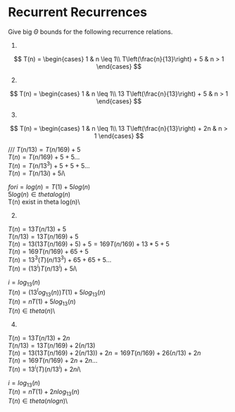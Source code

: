 # Recurrent Recurrences

Give big $\Theta$ bounds for the following recurrence relations.

1.
$$ T(n) =
    \begin{cases}
        1 & n \leq 1\\
        T\left(\frac{n}{13}\right) + 5 & n > 1
    \end{cases}
$$

2.
$$ T(n) =
    \begin{cases}
        1 & n \leq 1\\
        13 T\left(\frac{n}{13}\right) + 5 & n > 1
    \end{cases}
$$

3.
$$ T(n) =
    \begin{cases}
        1 & n \leq 1\\
        13 T\left(\frac{n}{13}\right) + 2n & n > 1
    \end{cases}
$$

///
$T(n/13) = T(n/169)+5$\
$T(n) = T(n/169)+5+5...$\
$T(n) = T(n/13^3)+5+5+5...$\
$T(n) = T(n/13i)+5i$\

$for i = log(n) = T(1) + 5log(n)$\
$5log(n) ∈ theta log(n)$\
T(n) exist in theta log(n)\

2)
$T(n) = 13T(n/13)+5$\
$T(n/13) = 13T(n/169)+5$\
$T(n) = 13(13T(n/169)+5)+5 = 169T(n/169)+13*5+5$\
$T(n) = 169T(n/169)+65+5$\
$T(n) = 13^3(T)(n/13^3)+65+65+5...$\
$T(n) = (13^i)T(n/13^i)+5i$\

$i = log_13(n)$\
$T(n) = (13^log_13(n))T(1)+5log_13(n)$\
$T(n) = nT(1)+5log_13(n)$\
$T(n) ∈ theta (n)$\

4)
$T(n) = 13T(n/13)+2n$\
$T(n/13) = 13T(n/169)+2(n/13)$\
$T(n) = 13(13T(n/169)+2(n/13))+2n = 169T(n/169)+26(n/13)+2n$\
$T(n) = 169T(n/169)+2n+2n...$\
$T(n) = 13^i(T)(n/13^i)+2ni$\

$i = log_13(n)$\
$T(n) = nT(1)+2nlog_13(n)$\
$T(n)∈theta(nlogn)$\
